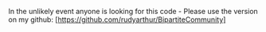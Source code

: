In the unlikely event anyone is looking for this code - Please use the version on my github: [https://github.com/rudyarthur/BipartiteCommunity]

